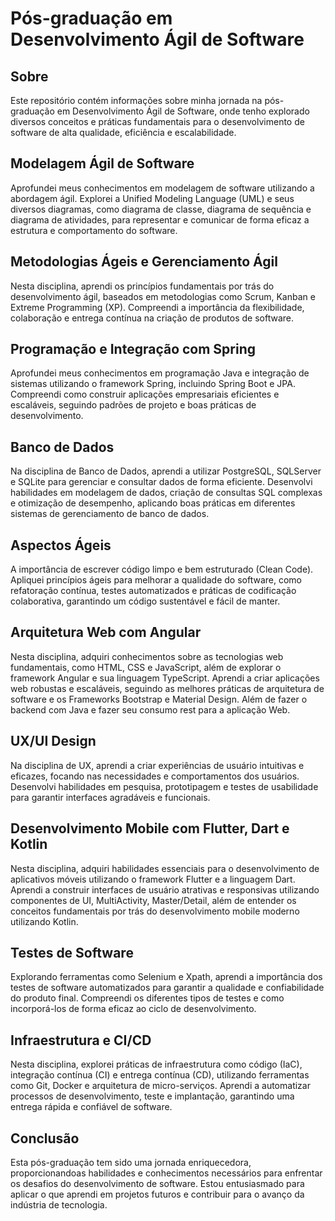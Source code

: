 # Pós-graduação em Desenvolvimento Ágil de Software

## Sobre

Este repositório contém informações sobre minha jornada na pós-graduação em Desenvolvimento Ágil de Software, onde tenho explorado diversos conceitos e práticas fundamentais para o desenvolvimento de software de alta qualidade, eficiência e escalabilidade.

## Modelagem Ágil de Software

Aprofundei meus conhecimentos em modelagem de software utilizando a abordagem ágil. Explorei a Unified Modeling Language (UML) e seus diversos diagramas, como diagrama de classe, diagrama de sequência e diagrama de atividades, para representar e comunicar de forma eficaz a estrutura e comportamento do software.

## Metodologias Ágeis e Gerenciamento Ágil

Nesta disciplina, aprendi os princípios fundamentais por trás do desenvolvimento ágil, baseados em metodologias como Scrum, Kanban e Extreme Programming (XP). Compreendi a importância da flexibilidade, colaboração e entrega contínua na criação de produtos de software.

## Programação e Integração com Spring 

Aprofundei meus conhecimentos em programação Java e integração de sistemas utilizando o framework Spring, incluindo Spring Boot e JPA. Compreendi como construir aplicações empresariais eficientes e escaláveis, seguindo padrões de projeto e boas práticas de desenvolvimento.

## Banco de Dados

Na disciplina de Banco de Dados, aprendi a utilizar PostgreSQL, SQLServer e SQLite para gerenciar e consultar dados de forma eficiente. Desenvolvi habilidades em modelagem de dados, criação de consultas SQL complexas e otimização de desempenho, aplicando boas práticas em diferentes sistemas de gerenciamento de banco de dados.

## Aspectos Ágeis

A importância de escrever código limpo e bem estruturado (Clean Code). Apliquei princípios ágeis para melhorar a qualidade do software, como refatoração contínua, testes automatizados e práticas de codificação colaborativa, garantindo um código sustentável e fácil de manter.

## Arquitetura Web com Angular 

Nesta disciplina, adquiri conhecimentos sobre as tecnologias web fundamentais, como HTML, CSS e JavaScript, além de explorar o framework Angular e sua linguagem TypeScript. Aprendi a criar aplicações web robustas e escaláveis, seguindo as melhores práticas de arquitetura de software e os Frameworks Bootstrap e Material Design. Além de fazer o backend com Java e fazer seu consumo rest para a aplicação Web.

## UX/UI Design

Na disciplina de UX, aprendi a criar experiências de usuário intuitivas e eficazes, focando nas necessidades e comportamentos dos usuários. Desenvolvi habilidades em pesquisa, prototipagem e testes de usabilidade para garantir interfaces agradáveis e funcionais.

## Desenvolvimento Mobile com Flutter, Dart e Kotlin

Nesta disciplina, adquiri habilidades essenciais para o desenvolvimento de aplicativos móveis utilizando o framework Flutter e a linguagem Dart. Aprendi a construir interfaces de usuário atrativas e responsivas utilizando componentes de UI, MultiActivity, Master/Detail, além de entender os conceitos fundamentais por trás do desenvolvimento mobile moderno utilizando Kotlin.

## Testes de Software

Explorando ferramentas como Selenium e Xpath, aprendi a importância dos testes de software automatizados para garantir a qualidade e confiabilidade do produto final. Compreendi os diferentes tipos de testes e como incorporá-los de forma eficaz ao ciclo de desenvolvimento.

## Infraestrutura e CI/CD

Nesta disciplina, explorei práticas de infraestrutura como código (IaC), integração contínua (CI) e entrega contínua (CD), utilizando ferramentas como Git, Docker e arquitetura de micro-serviços. Aprendi a automatizar processos de desenvolvimento, teste e implantação, garantindo uma entrega rápida e confiável de software.

## Conclusão

Esta pós-graduação tem sido uma jornada enriquecedora, proporcionandoas habilidades e conhecimentos necessários para enfrentar os desafios do desenvolvimento de software. Estou entusiasmado para aplicar o que aprendi em projetos futuros e contribuir para o avanço da indústria de tecnologia.
